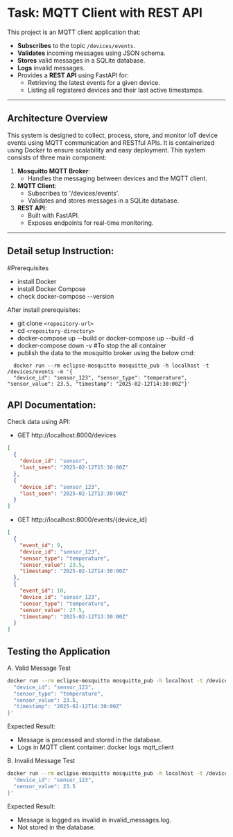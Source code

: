 # Task: MQTT Client with REST API 

This project is an MQTT client application that:
- **Subscribes** to the topic `/devices/events`.
- **Validates** incoming messages using JSON schema.
- **Stores** valid messages in a SQLite database.
- **Logs** invalid messages.
- Provides a **REST API** using FastAPI for:
  - Retrieving the latest events for a given device.
  - Listing all registered devices and their last active timestamps.

---

## Architecture Overview
This system is designed to collect, process, store, and monitor IoT device events using MQTT communication and RESTful APIs. 
It is containerized using Docker to ensure scalability and easy deployment.
This system consists of three main component:
 
1. **Mosquitto MQTT Broker**:
   - Handles the messaging between devices and the MQTT client.
2. **MQTT Client**:
   - Subscribes to '/devices/events'.
   - Validates and stores messages in a SQLite database.
3. **REST API**:
   - Built with FastAPI.
   - Exposes endpoints for real-time monitoring.

---
## Detail setup Instruction:

#Prerequisites

- install Docker
- install Docker Compose
- check docker-compose --version

After install prerequisites:
-  git clone `<repository-url>`
-  cd `<repository-directory>`
-  docker-compose up --build or docker-compose up --build -d
-  docker-compose down -v                 #To stop the all container
-  publish the data to the mosquitto broker using the below cmd:
  ```
    docker run --rm eclipse-mosquitto mosquitto_pub -h localhost -t /devices/events -m '{
    "device_id": "sensor_123", "sensor_type": "temperature", "sensor_value": 23.5, "timestamp": "2025-02-12T14:30:00Z"}'
 ```

## API Documentation:	
Check data using API: 

- GET http://localhost:8000/devices
```json
[
  {
    "device_id": "sensor",
    "last_seen": "2025-02-12T15:30:00Z"
  },
  {
    "device_id": "sensor_123",
    "last_seen": "2025-02-12T13:30:00Z"
  }
]
```

-  GET http://localhost:8000/events/{device_id}
```json
[
  {
    "event_id": 9,
    "device_id": "sensor_123",
    "sensor_type": "temperature",
    "sensor_value": 23.5,
    "timestamp": "2025-02-12T14:30:00Z"
  },
  {
    "event_id": 10,
    "device_id": "sensor_123",
    "sensor_type": "temperature",
    "sensor_value": 27.5,
    "timestamp": "2025-02-12T13:30:00Z"
  }
]
```
## Testing the Application
A. Valid Message Test
```bash
docker run --rm eclipse-mosquitto mosquitto_pub -h localhost -t /devices/events -m '{
  "device_id": "sensor_123",
  "sensor_type": "temperature",
  "sensor_value": 23.5,
  "timestamp": "2025-02-12T14:30:00Z"
}'
```
Expected Result:
- Message is processed and stored in the database.
- Logs in MQTT client container: docker logs mqtt_client

B. Invalid Message Test
```bash
docker run --rm eclipse-mosquitto mosquitto_pub -h localhost -t /devices/events -m '{
  "device_id": "sensor_123",
  "sensor_value": 23.5
}'
```
Expected Result:
- Message is logged as invalid in invalid_messages.log.
- Not stored in the database.

